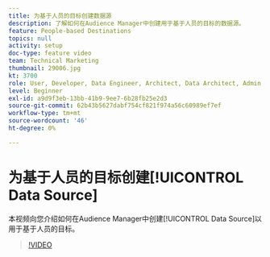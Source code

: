 ```yaml
---
title: 为基于人员的目标创建数据源
description: 了解如何在Audience Manager中创建用于基于人员的目标的数据源。
feature: People-based Destinations
topics: null
activity: setup
doc-type: feature video
team: Technical Marketing
thumbnail: 29006.jpg
kt: 3700
role: User, Developer, Data Engineer, Architect, Data Architect, Admin, Leader
level: Beginner
exl-id: a9d9f3eb-13bb-41b9-9ee7-6b28fb25e2d3
source-git-commit: 62b43b5627dabf754cf821f974a56c60989ef7ef
workflow-type: tm+mt
source-wordcount: '46'
ht-degree: 0%

---
```


# 为基于人员的目标创建[!UICONTROL Data Source]

本视频向您介绍如何在Audience Manager中创建[!UICONTROL Data Source]以用于基于人员的目标。

>[!VIDEO](https://video.tv.adobe.com/v/31956/?quality=12&captions=chi_hans)
